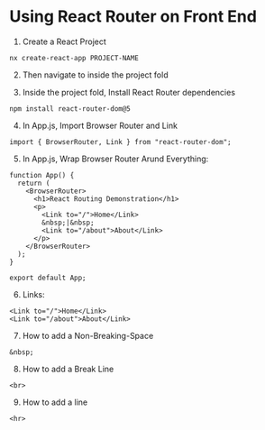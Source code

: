# Using React Router on Front End

1. Create a React Project
```
nx create-react-app PROJECT-NAME
```

2. Then navigate to inside the project fold

3. Inside the project fold, Install React Router dependencies
```
npm install react-router-dom@5
```

4. In App.js, Import Browser Router and Link
```
import { BrowserRouter, Link } from "react-router-dom";
```

5. In App.js, Wrap Browser Router Arund Everything:
```
function App() {
  return (
    <BrowserRouter>
      <h1>React Routing Demonstration</h1>
      <p>
        <Link to="/">Home</Link>
        &nbsp;|&nbsp;
        <Link to="/about">About</Link>   
      </p>
    </BrowserRouter>
  );
}
    
export default App;
```

6. Links:
```
<Link to="/">Home</Link>
<Link to="/about">About</Link>
```

7. How to add a Non-Breaking-Space
```
&nbsp;
```

8. How to add a Break Line
```
<br>
```

9. How to add a line
```
<hr>
```